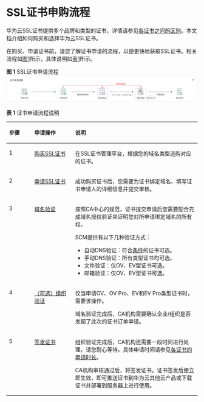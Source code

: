 # SSL证书申购流程<a name="ZH-CN_TOPIC_0000001170266466"></a>

华为云SSL证书提供多个品牌和类型的证书，详情请参见[各证书之间的区别](https://support.huaweicloud.com/productdesc-ccm/ccm_01_0219.html)。本文档介绍如何购买和选择华为云SSL证书。

在购买、申请证书前，请您了解证书申请的流程，以便更快地获取SSL证书。相关流程如[图1](#zh-cn_topic_0000001215698655_zh-cn_topic_0000001124216585_fig19468201294017)所示，具体说明如[表1](#zh-cn_topic_0000001215698655_zh-cn_topic_0000001124216585_table961119194017)所示。

**图 1**  SSL证书申请流程<a name="zh-cn_topic_0000001215698655_zh-cn_topic_0000001124216585_fig19468201294017"></a>  
![](figures/SSL证书申请流程.png "SSL证书申请流程")

**表 1**  证书申请流程说明

<a name="zh-cn_topic_0000001215698655_zh-cn_topic_0000001124216585_table961119194017"></a>
<table><thead align="left"><tr id="zh-cn_topic_0000001215698655_zh-cn_topic_0000001124216585_row96151954017"><th class="cellrowborder" valign="top" width="13.251325132513253%" id="mcps1.2.4.1.1"><p id="zh-cn_topic_0000001215698655_zh-cn_topic_0000001124216585_p371119154014"><a name="zh-cn_topic_0000001215698655_zh-cn_topic_0000001124216585_p371119154014"></a><a name="zh-cn_topic_0000001215698655_zh-cn_topic_0000001124216585_p371119154014"></a>步骤</p>
</th>
<th class="cellrowborder" valign="top" width="21.3021302130213%" id="mcps1.2.4.1.2"><p id="zh-cn_topic_0000001215698655_zh-cn_topic_0000001124216585_p177141912402"><a name="zh-cn_topic_0000001215698655_zh-cn_topic_0000001124216585_p177141912402"></a><a name="zh-cn_topic_0000001215698655_zh-cn_topic_0000001124216585_p177141912402"></a>申请操作</p>
</th>
<th class="cellrowborder" valign="top" width="65.44654465446544%" id="mcps1.2.4.1.3"><p id="zh-cn_topic_0000001215698655_zh-cn_topic_0000001124216585_p15761944012"><a name="zh-cn_topic_0000001215698655_zh-cn_topic_0000001124216585_p15761944012"></a><a name="zh-cn_topic_0000001215698655_zh-cn_topic_0000001124216585_p15761944012"></a>说明</p>
</th>
</tr>
</thead>
<tbody><tr id="zh-cn_topic_0000001215698655_zh-cn_topic_0000001124216585_row13714194406"><td class="cellrowborder" valign="top" width="13.251325132513253%" headers="mcps1.2.4.1.1 "><p id="zh-cn_topic_0000001215698655_zh-cn_topic_0000001124216585_p137111914407"><a name="zh-cn_topic_0000001215698655_zh-cn_topic_0000001124216585_p137111914407"></a><a name="zh-cn_topic_0000001215698655_zh-cn_topic_0000001124216585_p137111914407"></a>1</p>
</td>
<td class="cellrowborder" valign="top" width="21.3021302130213%" headers="mcps1.2.4.1.2 "><p id="zh-cn_topic_0000001215698655_zh-cn_topic_0000001124216585_p6712191409"><a name="zh-cn_topic_0000001215698655_zh-cn_topic_0000001124216585_p6712191409"></a><a name="zh-cn_topic_0000001215698655_zh-cn_topic_0000001124216585_p6712191409"></a><a href="步骤一-购买SSL证书.md#ZH-CN_TOPIC_0000001216304853">购买SSL证书</a></p>
</td>
<td class="cellrowborder" valign="top" width="65.44654465446544%" headers="mcps1.2.4.1.3 "><p id="zh-cn_topic_0000001215698655_zh-cn_topic_0000001124216585_p67719144015"><a name="zh-cn_topic_0000001215698655_zh-cn_topic_0000001124216585_p67719144015"></a><a name="zh-cn_topic_0000001215698655_zh-cn_topic_0000001124216585_p67719144015"></a>在SSL证书管理平台，根据您的域名类型选购对应的证书。</p>
</td>
</tr>
<tr id="zh-cn_topic_0000001215698655_zh-cn_topic_0000001124216585_row67121964017"><td class="cellrowborder" valign="top" width="13.251325132513253%" headers="mcps1.2.4.1.1 "><p id="zh-cn_topic_0000001215698655_zh-cn_topic_0000001124216585_p107151917403"><a name="zh-cn_topic_0000001215698655_zh-cn_topic_0000001124216585_p107151917403"></a><a name="zh-cn_topic_0000001215698655_zh-cn_topic_0000001124216585_p107151917403"></a>2</p>
</td>
<td class="cellrowborder" valign="top" width="21.3021302130213%" headers="mcps1.2.4.1.2 "><p id="zh-cn_topic_0000001215698655_zh-cn_topic_0000001124216585_p47101916409"><a name="zh-cn_topic_0000001215698655_zh-cn_topic_0000001124216585_p47101916409"></a><a name="zh-cn_topic_0000001215698655_zh-cn_topic_0000001124216585_p47101916409"></a><a href="步骤二-申请SSL证书.md#ZH-CN_TOPIC_0000001216146273">申请SSL证书</a></p>
</td>
<td class="cellrowborder" valign="top" width="65.44654465446544%" headers="mcps1.2.4.1.3 "><p id="zh-cn_topic_0000001215698655_zh-cn_topic_0000001124216585_p07161984013"><a name="zh-cn_topic_0000001215698655_zh-cn_topic_0000001124216585_p07161984013"></a><a name="zh-cn_topic_0000001215698655_zh-cn_topic_0000001124216585_p07161984013"></a>成功购买证书后，您需要为证书绑定域名、填写证书申请人的详细信息并提交审核。</p>
</td>
</tr>
<tr id="zh-cn_topic_0000001215698655_zh-cn_topic_0000001124216585_row197419114014"><td class="cellrowborder" valign="top" width="13.251325132513253%" headers="mcps1.2.4.1.1 "><p id="zh-cn_topic_0000001215698655_zh-cn_topic_0000001124216585_p67419184018"><a name="zh-cn_topic_0000001215698655_zh-cn_topic_0000001124216585_p67419184018"></a><a name="zh-cn_topic_0000001215698655_zh-cn_topic_0000001124216585_p67419184018"></a>3</p>
</td>
<td class="cellrowborder" valign="top" width="21.3021302130213%" headers="mcps1.2.4.1.2 "><p id="zh-cn_topic_0000001215698655_zh-cn_topic_0000001124216585_p771219204010"><a name="zh-cn_topic_0000001215698655_zh-cn_topic_0000001124216585_p771219204010"></a><a name="zh-cn_topic_0000001215698655_zh-cn_topic_0000001124216585_p771219204010"></a><a href="步骤三-域名验证.md#ZH-CN_TOPIC_0000001215904789">域名验证</a></p>
</td>
<td class="cellrowborder" valign="top" width="65.44654465446544%" headers="mcps1.2.4.1.3 "><p id="zh-cn_topic_0000001215698655_zh-cn_topic_0000001124216585_p19711994018"><a name="zh-cn_topic_0000001215698655_zh-cn_topic_0000001124216585_p19711994018"></a><a name="zh-cn_topic_0000001215698655_zh-cn_topic_0000001124216585_p19711994018"></a>按照CA中心的规范，证书提交申请后您需要配合完成域名授权验证来证明您对所申请绑定域名的所有权。</p>
<p id="zh-cn_topic_0000001215698655_zh-cn_topic_0000001124216585_p127101915405"><a name="zh-cn_topic_0000001215698655_zh-cn_topic_0000001124216585_p127101915405"></a><a name="zh-cn_topic_0000001215698655_zh-cn_topic_0000001124216585_p127101915405"></a>SCM提供有以下几种验证方式：</p>
<a name="zh-cn_topic_0000001215698655_ul26157268529"></a><a name="zh-cn_topic_0000001215698655_ul26157268529"></a><ul id="zh-cn_topic_0000001215698655_ul26157268529"><li>自动DNS验证：符合<a href="方式一-自动DNS验证.md#zh-cn_topic_0000001170697332_zh-cn_topic_0000001215201973_section1271838161315">条件</a>的证书可选。</li><li>手动DNS验证：所有类型证书均可选。</li><li>文件验证：仅OV、EV型证书可选。</li><li>邮箱验证：仅OV、EV型证书可选。</li></ul>
</td>
</tr>
<tr id="zh-cn_topic_0000001215698655_zh-cn_topic_0000001124216585_row27141944015"><td class="cellrowborder" valign="top" width="13.251325132513253%" headers="mcps1.2.4.1.1 "><p id="zh-cn_topic_0000001215698655_zh-cn_topic_0000001124216585_p1071719164013"><a name="zh-cn_topic_0000001215698655_zh-cn_topic_0000001124216585_p1071719164013"></a><a name="zh-cn_topic_0000001215698655_zh-cn_topic_0000001124216585_p1071719164013"></a>4</p>
</td>
<td class="cellrowborder" valign="top" width="21.3021302130213%" headers="mcps1.2.4.1.2 "><p id="zh-cn_topic_0000001215698655_zh-cn_topic_0000001124216585_p17171944017"><a name="zh-cn_topic_0000001215698655_zh-cn_topic_0000001124216585_p17171944017"></a><a name="zh-cn_topic_0000001215698655_zh-cn_topic_0000001124216585_p17171944017"></a><a href="步骤四-（OV-EV）组织验证.md#ZH-CN_TOPIC_0000001170266468">（可选）组织验证</a></p>
</td>
<td class="cellrowborder" valign="top" width="65.44654465446544%" headers="mcps1.2.4.1.3 "><p id="zh-cn_topic_0000001215698655_zh-cn_topic_0000001124216585_p137151912405"><a name="zh-cn_topic_0000001215698655_zh-cn_topic_0000001124216585_p137151912405"></a><a name="zh-cn_topic_0000001215698655_zh-cn_topic_0000001124216585_p137151912405"></a>仅当申请OV、OV Pro、EV和EV Pro类型证书时，需要该操作。</p>
<p id="zh-cn_topic_0000001215698655_zh-cn_topic_0000001124216585_p17111954015"><a name="zh-cn_topic_0000001215698655_zh-cn_topic_0000001124216585_p17111954015"></a><a name="zh-cn_topic_0000001215698655_zh-cn_topic_0000001124216585_p17111954015"></a>域名验证完成后，CA机构需要确认企业/组织是否发起了此次的证书订单申请。</p>
</td>
</tr>
<tr id="zh-cn_topic_0000001215698655_zh-cn_topic_0000001124216585_row3751912408"><td class="cellrowborder" valign="top" width="13.251325132513253%" headers="mcps1.2.4.1.1 "><p id="zh-cn_topic_0000001215698655_zh-cn_topic_0000001124216585_p17710196401"><a name="zh-cn_topic_0000001215698655_zh-cn_topic_0000001124216585_p17710196401"></a><a name="zh-cn_topic_0000001215698655_zh-cn_topic_0000001124216585_p17710196401"></a>5</p>
</td>
<td class="cellrowborder" valign="top" width="21.3021302130213%" headers="mcps1.2.4.1.2 "><p id="zh-cn_topic_0000001215698655_zh-cn_topic_0000001124216585_p6711994010"><a name="zh-cn_topic_0000001215698655_zh-cn_topic_0000001124216585_p6711994010"></a><a name="zh-cn_topic_0000001215698655_zh-cn_topic_0000001124216585_p6711994010"></a><a href="步骤五-签发SSL证书.md#ZH-CN_TOPIC_0000001222574123">签发证书</a></p>
</td>
<td class="cellrowborder" valign="top" width="65.44654465446544%" headers="mcps1.2.4.1.3 "><p id="zh-cn_topic_0000001215698655_zh-cn_topic_0000001124216585_p157101915404"><a name="zh-cn_topic_0000001215698655_zh-cn_topic_0000001124216585_p157101915404"></a><a name="zh-cn_topic_0000001215698655_zh-cn_topic_0000001124216585_p157101915404"></a>组织验证完成后，CA机构还需要一段时间进行处理，请您耐心等待。具体申请时间请参见<a href="https://support.huaweicloud.com/ccm_faq/ccm_01_0060.html" target="_blank" rel="noopener noreferrer">各证书的申请时长</a>。</p>
<p id="zh-cn_topic_0000001215698655_zh-cn_topic_0000001124216585_p207101924012"><a name="zh-cn_topic_0000001215698655_zh-cn_topic_0000001124216585_p207101924012"></a><a name="zh-cn_topic_0000001215698655_zh-cn_topic_0000001124216585_p207101924012"></a>CA机构审核通过后，将签发证书。证书签发后便立即生效，即可推送证书到华为云其他云产品或下载证书并部署到服务器上进行使用。</p>
</td>
</tr>
</tbody>
</table>

